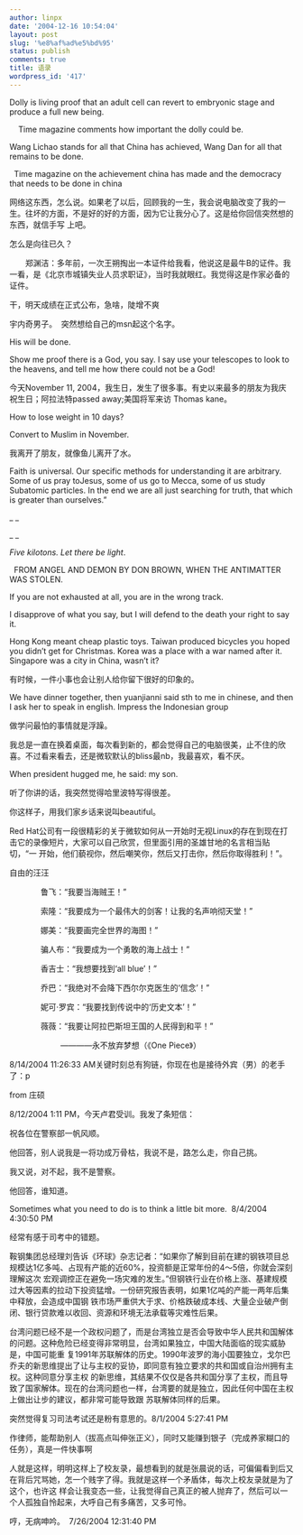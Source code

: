 ```yaml
---
author: linpx
date: '2004-12-16 10:54:04'
layout: post
slug: '%e8%af%ad%e5%bd%95'
status: publish
comments: true
title: 语录
wordpress_id: '417'
---
```


Dolly is living proof that an adult cell can revert to embryonic stage and
produce a full new being.

    Time magazine comments how important the dolly could be.



Wang Lichao stands for all that China has achieved, Wang Dan for all that
remains to be done.

  Time magazine on the achievement china has made and the democracy that needs
to be done in china


网络这东西，怎么说。如果老了以后，回顾我的一生，我会说电脑改变了我的一生。往坏的方面，不是好的好的方面，因为它让我分心了。这是给你回信突然想的东西，就信手写
上吧。




怎么是向往已久？

　　郑渊洁：多年前，一次王朔掏出一本证件给我看，他说这是最牛B的证件。我一看，是《北京市城镇失业人员求职证》，当时我就眼红。我觉得这是作家必备的证件。



干，明天成绩在正式公布，急啥，陡增不爽



宇内奇男子。  突然想给自己的msn起这个名字。




His will be done.



Show me proof there is a God, you say. I say use your telescopes to look to
the heavens, and tell me how there could not be a God!



今天November 11, 2004，我生日，发生了很多事。有史以来最多的朋友为我庆祝生日；阿拉法特passed away;美国将军来访 Thomas
kane。


How to lose weight in 10 days?

Convert to Muslim in November.


我离开了朋友，就像鱼儿离开了水。



Faith is universal. Our specific methods for understanding it are arbitrary.
Some of us pray toJesus, some of us go to Mecca, some of us study Subatomic
particles. In the end we are all just searching for truth, that which is
greater than ourselves.”

_ _

_ _

_Five kilotons. Let there be light_.


  FROM ANGEL AND DEMON BY DON BROWN, WHEN THE ANTIMATTER WAS STOLEN.




If you are not exhausted at all, you are in the wrong track.





I disapprove of what you say, but I will defend to the death your right to say
it.




Hong Kong meant cheap plastic toys. Taiwan produced bicycles you hoped you
didn’t get for Christmas. Korea was a place with a war named after it.
Singapore was a city in China, wasn’t it?



有时候，一件小事也会让别人给你留下很好的印象的。

We have dinner together, then yuanjianni said sth to me in chinese, and then I
ask her to speak in english. Impress the Indonesian group



做学问最怕的事情就是浮躁。


我总是一直在换着桌面，每次看到新的，都会觉得自己的电脑很美，止不住的欣喜。不过看来看去，还是微软默认的bliss最nb，我最喜欢，看不厌。



When president hugged me, he said: my son.


听了你讲的话，我突然觉得哈里波特写得很差。


你这样子，用我们家乡话来说叫beautiful。



Red Hat公司有一段很精彩的关于微软如何从一开始时无视Linux的存在到现在打击它的录像短片，大家可以自己欣赏，但里面引用的圣雄甘地的名言相当贴切，“一
开始，他们藐视你，然后嘲笑你，然后又打击你，然后你取得胜利！”。




自由的汪汪





              鲁飞：“我要当海贼王！”

              索隆：“我要成为一个最伟大的剑客！让我的名声响彻天堂！”

              娜美：“我要画完全世界的海图！”

              骗人布：“我要成为一个勇敢的海上战士！”

              香吉士：“我想要找到‘all blue’！”

              乔巴：“我绝对不会降下西尔尔克医生的‘信念’！”

              妮可·罗宾：“我要找到传说中的‘历史文本’！”

              薇薇：“我要让阿拉巴斯坦王国的人民得到和平！”


                       ————永不放弃梦想（《One Piece》）

  
8/14/2004 11:26:33 AM关键时刻总有狗链，你现在也是接待外宾（男）的老手了：p

from 庄硕

  
  
8/12/2004 1:11 PM，今天卢君受训。我发了条短信：

祝各位在警察部一帆风顺。

他回答，别人说我是一将功成万骨枯，我说不是，路怎么走，你自己挑。

我又说，对不起，我不是警察。

他回答，谁知道。



Sometimes what you need to do is to think a little bit more.  8/4/2004 4:30:50
PM

经常有感于司考中的错题。

  
  
鞍钢集团总经理刘告诉《环球》杂志记者：“如果你了解到目前在建的钢铁项目总规模达1亿多吨、占现有产能的近60%，投资额是正常年份的4～5倍，你就会深刻理解这次
宏观调控正在避免一场灾难的发生。”但钢铁行业在价格上涨、基建规模过大等因素的拉动下投资猛增。一份研究报告表明，如果1亿吨的产能一两年后集中释放，会造成中国钢
铁市场严重供大于求、价格跌破成本线、大量企业破产倒闭、银行贷款难以收回、资源和环境无法承载等灾难性后果。


台湾问题已经不是一个政权问题了，而是台湾独立是否会导致中华人民共和国解体的问题。这种危险已经变得非常明显，台湾如果独立，中国大陆面临的现实威胁是，中国可能重
复1991年苏联解体的历史。1990年波罗的海小国要独立，戈尔巴乔夫的新思维提出了让与主权的妥协，即同意有独立要求的共和国或自治州拥有主权。这种同意分享主权
的新思维，其结果不仅仅是各共和国分享了主权，而且导致了国家解体。现在的台湾问题也一样，台湾要的就是独立，因此任何中国在主权上做出让步的建议，都非常可能导致跟
苏联解体同样的后果。








突然觉得复习司法考试还是粉有意思的。8/1/2004 5:27:41 PM




作律师，能帮助别人（拔高点叫伸张正义），同时又能赚到银子（完成养家糊口的任务），真是一件快事啊


人就是这样，明明这样上了校友录，最想看到的就是张晨说的话，可偏偏看到后又在背后咒骂她，怎一个贱字了得。我就是这样一个矛盾体，每次上校友录就是为了这个，也许这
样会让我变态一些，让我觉得自己真正的被人抛弃了，然后可以一个人孤独自怜起来，大呼自己有多痛苦，又多可怜。

哼，无病呻吟。  7/26/2004 12:31:40 PM



